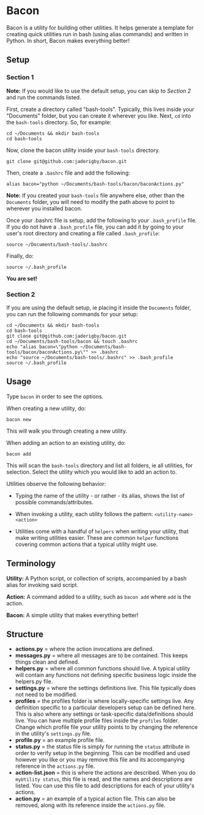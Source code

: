 # Bacon #

Bacon is a utility for building other utilities. It helps generate a template for creating quick utilities run in bash (using alias commands) and written in Python.  In short, Bacon makes everything better!

## Setup ##

### Section 1 ###

__Note:__ If you would like to use the default setup, you can skip to _Section 2_ and run the commands listed.

First, create a directory called "bash-tools".  Typically, this lives inside your "Documents" folder, but you can create it wherever you like.  Next, `cd` into the `bash-tools` directory. So, for example:

```
cd ~/Documents && mkdir bash-tools
cd bash-tools
```

Now, clone the bacon utility inside your `bash-tools` directory.

```
git clone git@github.com:jaderigby/bacon.git
```

Then, create a `.bashrc` file and add the following:

```
alias bacon="python ~/Documents/bash-tools/bacon/baconActions.py"
```

__Note:__ If you created your `bash-tools` file anywhere else, other than the `Documents` folder, you will need to modify the path above to point to wherever you installed bacon.

Once your .bashrc file is setup, add the following to your `.bash_profile` file.  If you do not have a `.bash_profile` file, you can add it by going to your user's root directory and creating a file called `.bash_profile`:

```
source ~/Documents/bash-tools/.bashrc
```

Finally, do:

```
source ~/.bash_profile
```

__You are set!__

### Section 2 ###

If you are using the default setup, ie placing it inside the `Documents` folder, you can run the following commands for your setup:

```
cd ~/Documents && mkdir bash-tools
cd bash-tools
git clone git@github.com:jaderigby/bacon.git
cd ~/Documents/bash-tools/bacon && touch .bashrc
echo "alias bacon=\"python ~/Documents/bash-tools/bacon/baconActions.py\"" >> .bashrc
echo "source ~/Documents/bash-tools/.bashrc" >> .bash_profile
source ~/.bash_profile
```

## Usage ##

Type `bacon` in order to see the options.

When creating a new utility, do:

```
bacon new
```

This will walk you through creating a new utility.

When adding an action to an existing utility, do:

```
bacon add
```

This will scan the `bash-tools` directory and list all folders, ie all utilities, for selection.  Select the utility which you would like to add an action to.

Utilities observe the following behavior:

- Typing the name of the utility - or rather - its alias, shows the list of possible commands/attributes.

- When invoking a utility, each utility follows the pattern: `<utility-name> <action>`

- Utilities come with a handful of `helpers` when writing your utility, that make writing utilities easier.  These are common `helper` functions covering common actions that a typical utility might use.

## Terminology ##

__Utility:__ A Python script, or collection of scripts, accompanied by a bash alias for invoking said script.

__Action:__ A command added to a utility, such as `bacon add` where `add` is the action.

__Bacon:__ A simple utility that makes everything better!

## Structure ##

- __actions.py__ = where the action invocations are defined.
- __messages.py__ = where all messages are to be contained.  This keeps things clean and defined.
- __helpers.py__ = where all common functions should live.  A typical utility will contain any functions not defining specific business logic inside the helpers.py file.
- __settings.py__ = where the settings definitions live.  This file typically does not need to be modified.
- __profiles__ = the profiles folder is where locally-specific settings live.  Any definition specific to a particular developers setup can be defined here.  This is also where any settings or task-specific data/definitions should live.  You can have multiple profile files inside the `profiles` folder.  Change which profile file your utility points to by changing the reference in the utility's `settings.py` file.
- __profile.py__ = an example profile file.
- __status.py__ = the status file is simply for running the `status` attribute in order to verify setup in the beginning. This can be modified and used however you like or you may remove this file and its accompanying reference in the `actions.py` file.
- __action-list.json__ = this is where the actions are described.  When you do `myUtility status`, this file is read, and the names and descriptions are listed. You can use this file to add descriptions for each of your utility's actions.
- __action.py__ = an example of a typical action file.  This can also be removed, along with its reference inside the `actions.py` file.
